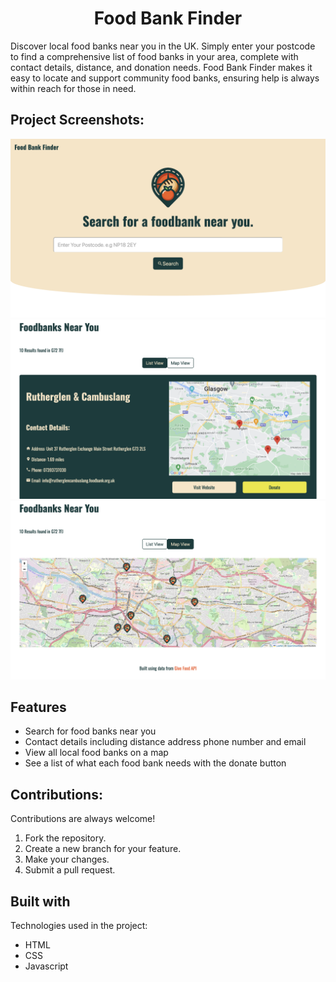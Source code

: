 <h1 align="center" id="title">Food Bank Finder</h1>

<p id="description">Discover local food banks near you in the UK. Simply enter your postcode to find a comprehensive list of food banks in your area, complete with contact details, distance, and donation needs. Food Bank Finder makes it easy to locate and support community food banks, ensuring help is always within reach for those in need.</p>



<h2>Project Screenshots:</h2>

<img src="https://raw.githubusercontent.com/CraigJWilliams/foodBankFinder/main/imgs/foodbankfinderpreview1.png" alt="project-screenshot" >

<img src="https://raw.githubusercontent.com/CraigJWilliams/foodBankFinder/main/imgs/foodbankfinderpreview2.png" alt="project-screenshot" >

<img src="https://raw.githubusercontent.com/CraigJWilliams/foodBankFinder/main/imgs/foodbankfinderpreview3.png" alt="project-screenshot" >

  
  
<h2>Features</h2>

*   Search for food banks near you
*   Contact details including distance address phone number and email
*   View all local food banks on a map
*   See a list of what each food bank needs with the donate button

<h2>Contributions:</h2>

Contributions are always welcome!
1. Fork the repository.
2. Create a new branch for your feature.
3. Make your changes.
4. Submit a pull request.

  
  
<h2>Built with</h2>

Technologies used in the project:

*   HTML
*   CSS
*   Javascript
